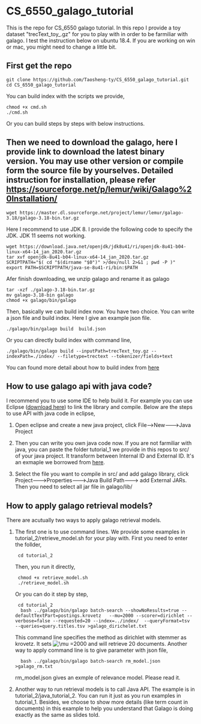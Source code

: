 # CS_6550_galago_tutorial
This is the repo for CS_6550 galago tutorial. In this repo I provide a toy dataset "trecText_toy_.gz" for you to play with in order to be farmiliar with galago. I test the instruction below on ubuntu 18.4. If you are working on win or mac, you might need to change a little bit.
## First get the repo
    git clone https://github.com/Taosheng-ty/CS_6550_galago_tutorial.git
    cd CS_6550_galago_tutorial
You can build index with the scripts we provide,

    chmod +x cmd.sh
    ./cmd.sh
Or you can build steps by steps with below instructions.
## Then we need to download the galago, here I provide link to download the latest binary version. You may use other version or compile form the source file by yourselves. Detailed instruction for installation, please refer https://sourceforge.net/p/lemur/wiki/Galago%20Installation/ 
    wget https://master.dl.sourceforge.net/project/lemur/lemur/galago-3.18/galago-3.18-bin.tar.gz
Here I recommend to use JDK 8. I provide the following code to specify the JDK.  JDK 11 seems not working.

    wget https://download.java.net/openjdk/jdk8u41/ri/openjdk-8u41-b04-linux-x64-14_jan_2020.tar.gz
    tar xvf openjdk-8u41-b04-linux-x64-14_jan_2020.tar.gz
    SCRIPTPATH="$( cd "$(dirname "$0")" >/dev/null 2>&1 ; pwd -P )"
    export PATH=$SCRIPTPATH/java-se-8u41-ri/bin:$PATH

Afer finish downloading, we unzip galago and rename it as galago 

    tar -xzf ./galago-3.18-bin.tar.gz
    mv galago-3.18-bin galago
    chmod +x galago/bin/galago

Then, basically we can build index now. You have two choice. You can write a json file and build index. Here I give an example json file.
    
    ./galago/bin/galago build  build.json 
 
Or you can directly build index with command line,

    ./galago/bin/galago build --inputPath=trecText_toy.gz --indexPath=./index/ --filetype=trectext --tokenizer/fields+text
    
You can found more detail about how to build index from [here](https://sourceforge.net/p/lemur/wiki/Galago%20Indexing/)

## How to use galago api with java code?
I recommend you to use some IDE to help build it. For example you can use Eclipse ([download here](https://www.eclipse.org/downloads/packages/release/kepler/sr1/eclipse-ide-java-developers)) to link the library and compile. Below are the steps to use API with java code in eclipse,
1. Open eclipse and create a new java project, click File-->New--->Java Project

2. Then you can write you own java code now. If you are not farmiliar with java, you can paste the folder tutorial_1 we provide in this repos to src/ of your java project. It transform between Internal ID and External ID. It's an exmaple we borrowed from [here](https://github.com/jiepujiang/cs646_tutorials.git).

3. Select the file you want to compile in src/ and add galago library, click Project--->Properties--->Java Build Path---> add External JARs. Then you need to select all jar file in galago/lib/

## How to apply galago retrieval models?
There are acutually two ways to apply galago retrieval models. 
1. The first one is to use command lines. We provide some examples in tutorial_2/retrieve_model.sh for your play with. First you need to enter the follder,

        cd tutorial_2
    Then, you run it directly,

        chmod +x retrieve_model.sh
        ./retrieve_model.sh

    Or you can do it step by step,

        cd tutorial_2
         bash ../galago/bin/galago batch-search --showNoResults=true --defaultTextPart=postings.krovetz   --mu=2000 --scorer=dirichlet --verbose=false --requested=20 --index=../index/  --queryFormat=tsv  --queries=query.titles.tsv >galago_dirichelet.txt
    This command line specifies the method as dirichlet with stemmer as krovetz. It sets ![\mu =2000](https://latex.codecogs.com/svg.latex?\mu=200)  and will retrieve 20 documents.
    Another way to apply command line is to give parameter with json file,

         bash ../galago/bin/galago batch-search rm_model.json >galago_rm.txt
    rm_model.json gives an exmple of relevance model. Please read it.
                                                                                                
2. Another way to run retrieval models is to call Java API. The example is in tutorial_2/java_tutorial_2. You can run it just as you run examples in tutorial_1.  Besides, we choose to show more details (like term count in documents) in this example to help you understand that Galago is doing exactly as the same as slides told.
   

    

